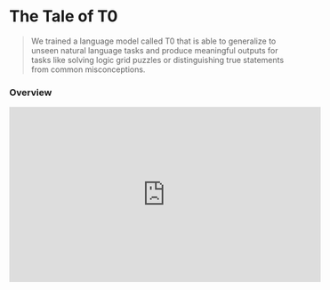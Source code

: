# The Tale of T0

> We trained a language model called T0 that is able to generalize to unseen natural language tasks and produce meaningful outputs for tasks like solving logic grid puzzles or distinguishing true statements from common misconceptions.


### Overview
<div class="video-container">
    <iframe src="https://api-inference.huggingface.co/models/gpt2" height="315" width="560" allowfullscreen="" frameborder="0">
    </iframe>
</div>
